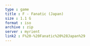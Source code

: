 ```yaml
---
type : game
title : F - Fanatic (Japan)
size : 1.1 G
format : iso
archive : zip
server : myrient
link2 : F%20-%20Fanatic%20%28Japan%29
---
```

